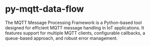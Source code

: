 # py-mqtt-data-flow
The MQTT Message Processing Framework is a Python-based tool designed for efficient MQTT message handling in IoT applications. It features support for multiple MQTT clients, configurable callbacks, a queue-based approach, and robust error management.
